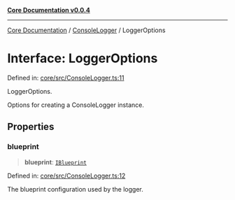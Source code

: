 [**Core Documentation v0.0.4**](../../README.md)

***

[Core Documentation](../../modules.md) / [ConsoleLogger](../README.md) / LoggerOptions

# Interface: LoggerOptions

Defined in: [core/src/ConsoleLogger.ts:11](https://github.com/stonemjs/core/blob/93efe04ef1a71ad6f49c3b315da54d45ace50f23/src/ConsoleLogger.ts#L11)

LoggerOptions.

Options for creating a ConsoleLogger instance.

## Properties

### blueprint

> **blueprint**: [`IBlueprint`](../../declarations/type-aliases/IBlueprint.md)

Defined in: [core/src/ConsoleLogger.ts:12](https://github.com/stonemjs/core/blob/93efe04ef1a71ad6f49c3b315da54d45ace50f23/src/ConsoleLogger.ts#L12)

The blueprint configuration used by the logger.
